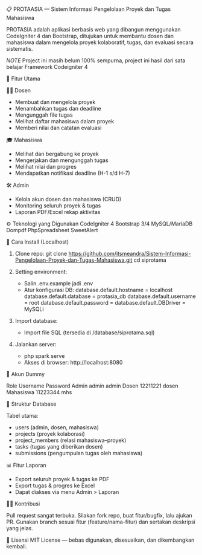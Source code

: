 📋 PROTAASIA — Sistem Informasi Pengelolaan Proyek dan Tugas Mahasiswa

PROTASIA adalah aplikasi berbasis web yang dibangun menggunakan CodeIgniter 4 dan Bootstrap, ditujukan untuk membantu dosen dan mahasiswa dalam mengelola proyek kolaboratif, tugas, dan evaluasi secara sistematis.

*NOTE*
Project ini masih belum 100% sempurna, project ini hasil dari sata belajar Framework Codeigniter 4

📌 Fitur Utama

🧑‍🏫 Dosen
- Membuat dan mengelola proyek
- Menambahkan tugas dan deadline
- Mengunggah file tugas
- Melihat daftar mahasiswa dalam proyek
- Memberi nilai dan catatan evaluasi

🎓 Mahasiswa
- Melihat dan bergabung ke proyek
- Mengerjakan dan mengunggah tugas
- Melihat nilai dan progres
- Mendapatkan notifikasi deadline (H-1 s/d H-7)

🛠️ Admin
- Kelola akun dosen dan mahasiswa (CRUD)
- Monitoring seluruh proyek & tugas
- Laporan PDF/Excel rekap aktivitas

⚙️ Teknologi yang Digunakan
CodeIgniter 4
Bootstrap 3/4
MySQL/MariaDB
Dompdf
PhpSpreadsheet
SweetAlert

🚀 Cara Install (Localhost)

1. Clone repo:
    git clone https://github.com/itsmeandra/Sistem-Informasi-Pengelolaan-Proyek-dan-Tugas-Mahasiswa.git
    cd siprotama

2. Setting environment:
    - Salin .env.example jadi .env
    - Atur konfigurasi DB:
        database.default.hostname = localhost
        database.default.database = protasia_db
        database.default.username = root
        database.default.password =
        database.default.DBDriver = MySQLi

3. Import database:
    - Import file SQL (tersedia di /database/siprotama.sql)

4. Jalankan server:
    - php spark serve
    - Akses di browser: http://localhost:8080

🔪 Akun Dummy

  Role          Username          Password
  Admin         admin             admin
  Dosen         12211221          dosen
  Mahasiswa     11223344          mhs

📝 Struktur Database

Tabel utama:
- users (admin, dosen, mahasiswa)
- projects (proyek kolaborasi)
- project_members (relasi mahasiswa–proyek)
- tasks (tugas yang diberikan dosen)
- submissions (pengumpulan tugas oleh mahasiswa)

📊 Fitur Laporan

- Export seluruh proyek & tugas ke PDF
- Export tugas & progres ke Excel
- Dapat diakses via menu Admin > Laporan

🙋‍♂️ Kontribusi

Pull request sangat terbuka. Silakan fork repo, buat fitur/bugfix, lalu ajukan PR. Gunakan branch sesuai fitur (feature/nama-fitur) dan sertakan deskripsi yang jelas.

📄 Lisensi
MIT License — bebas digunakan, disesuaikan, dan dikembangkan kembali.
